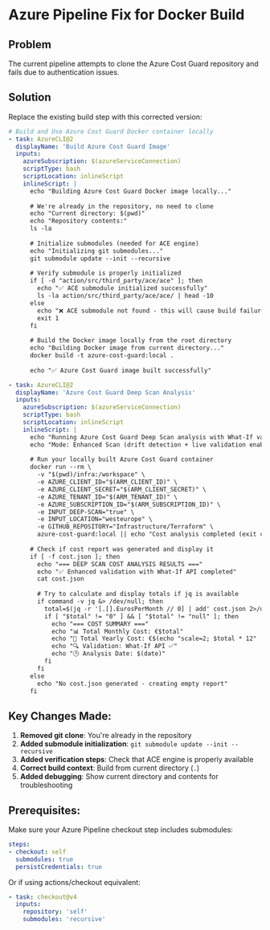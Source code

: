 # Azure Pipeline Fix for Docker Build

## Problem
The current pipeline attempts to clone the Azure Cost Guard repository and fails due to authentication issues.

## Solution
Replace the existing build step with this corrected version:

```yaml
# Build and Use Azure Cost Guard Docker container locally
- task: AzureCLI@2
  displayName: 'Build Azure Cost Guard Image'
  inputs:
    azureSubscription: $(azureServiceConnection)
    scriptType: bash
    scriptLocation: inlineScript
    inlineScript: |
      echo "Building Azure Cost Guard Docker image locally..."
      
      # We're already in the repository, no need to clone
      echo "Current directory: $(pwd)"
      echo "Repository contents:"
      ls -la
      
      # Initialize submodules (needed for ACE engine)
      echo "Initializing git submodules..."
      git submodule update --init --recursive
      
      # Verify submodule is properly initialized
      if [ -d "action/src/third_party/ace/ace" ]; then
        echo "✅ ACE submodule initialized successfully"
        ls -la action/src/third_party/ace/ace/ | head -10
      else
        echo "❌ ACE submodule not found - this will cause build failure"
        exit 1
      fi
      
      # Build the Docker image locally from the root directory
      echo "Building Docker image from current directory..."
      docker build -t azure-cost-guard:local .
      
      echo "✅ Azure Cost Guard image built successfully"

- task: AzureCLI@2
  displayName: 'Azure Cost Guard Deep Scan Analysis'
  inputs:
    azureSubscription: $(azureServiceConnection)
    scriptType: bash
    scriptLocation: inlineScript
    inlineScript: |
      echo "Running Azure Cost Guard Deep Scan analysis with What-If validation..."
      echo "Mode: Enhanced Scan (drift detection + live validation enabled)"
      
      # Run your locally built Azure Cost Guard container
      docker run --rm \
        -v "$(pwd)/infra:/workspace" \
        -e AZURE_CLIENT_ID="$(ARM_CLIENT_ID)" \
        -e AZURE_CLIENT_SECRET="$(ARM_CLIENT_SECRET)" \
        -e AZURE_TENANT_ID="$(ARM_TENANT_ID)" \
        -e AZURE_SUBSCRIPTION_ID="$(ARM_SUBSCRIPTION_ID)" \
        -e INPUT_DEEP-SCAN="true" \
        -e INPUT_LOCATION="westeurope" \
        -e GITHUB_REPOSITORY="Infrastructure/Terraform" \
        azure-cost-guard:local || echo "Cost analysis completed (exit code: $?)"
      
      # Check if cost report was generated and display it
      if [ -f cost.json ]; then
        echo "=== DEEP SCAN COST ANALYSIS RESULTS ==="
        echo "✅ Enhanced validation with What-If API completed"
        cat cost.json
        
        # Try to calculate and display totals if jq is available
        if command -v jq &> /dev/null; then
          total=$(jq -r '[.[].EurosPerMonth // 0] | add' cost.json 2>/dev/null || echo "0")
          if [ "$total" != "0" ] && [ "$total" != "null" ]; then
            echo "=== COST SUMMARY ==="
            echo "📊 Total Monthly Cost: €$total"
            echo "📅 Total Yearly Cost: €$(echo "scale=2; $total * 12" | bc 2>/dev/null || echo "N/A")"
            echo "🔍 Validation: What-If API ✅"
            echo "🕒 Analysis Date: $(date)"
          fi
        fi
      else
        echo "No cost.json generated - creating empty report"
      fi
```

## Key Changes Made:

1. **Removed git clone**: You're already in the repository
2. **Added submodule initialization**: `git submodule update --init --recursive`
3. **Added verification steps**: Check that ACE engine is properly available
4. **Correct build context**: Build from current directory (`.`)
5. **Added debugging**: Show current directory and contents for troubleshooting

## Prerequisites:

Make sure your Azure Pipeline checkout step includes submodules:

```yaml
steps:
- checkout: self
  submodules: true
  persistCredentials: true
```

Or if using actions/checkout equivalent:

```yaml
- task: checkout@v4
  inputs:
    repository: 'self'
    submodules: 'recursive'
``` 